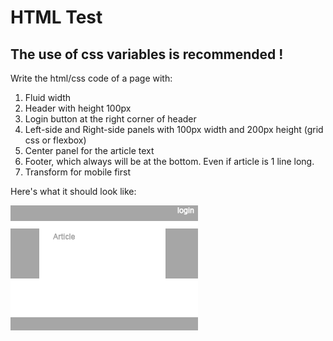 # HTML Test

## The use of css variables is recommended !

Write the html/css code of a page with:

1. Fluid width
2. Header with height 100px
3. Login button at the right corner of header
4. Left-side and Right-side panels with 100px width and 200px height (grid css or flexbox)
5. Center panel for the article text
6. Footer, which always will be at the bottom. Even if article is 1 line long.
7. Transform for mobile first  

Here's what it should look like:

![Example](example.png)


